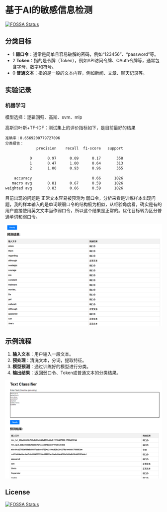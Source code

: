 # 基于AI的敏感信息检测
[![FOSSA Status](https://app.fossa.com/api/projects/git%2Bgithub.com%2Flao1a0%2FSensitive-leakage-detection.svg?type=shield)](https://app.fossa.com/projects/git%2Bgithub.com%2Flao1a0%2FSensitive-leakage-detection?ref=badge_shield)


## **分类目标**

- 1 **弱口令**：通常是简单且容易破解的密码，例如“123456”、“password”等。
- 2 **Token**：指的是令牌（Token），例如API访问令牌、OAuth令牌等，通常包含字母、数字和符号。
- 0 **普通文本**：指的是一般的文本内容，例如新闻、文章、聊天记录等。

##  **实验记录**

### 机器学习

模型选择：逻辑回归、高斯、svm、mlp

高斯贝叶斯+TF-IDF：测试集上的评价指标如下，是目前最好的结果

```
准确率：0.6569200779727096
分类报告：
              precision    recall  f1-score   support

           0       0.97      0.09      0.17       358
           1       0.47      1.00      0.64       313
           2       1.00      0.93      0.96       355

    accuracy                           0.66      1026
   macro avg       0.81      0.67      0.59      1026
weighted avg       0.83      0.66      0.59      1026
```

目前出现的问题是 正常文本容易被预测为 弱口令，分析来看是训练样本出现问题，我的样本输入的是单词跟弱口令的结构极为相似，从经验角度看，确实是有的用户直接使用英文文本当作弱口令，所以这个结果是正常的。优化目标转为区分普通单词和弱口令。

<img src="./assets/image-20250214171929090.png" alt="image-20250214171929090" style="zoom: 80%;" />

## 示例流程

1. **输入文本**：用户输入一段文本。
2. **预处理**：清洗文本，分词，提取特征。
3. **模型预测**：通过训练好的模型进行分类。
4. **输出结果**：返回弱口令、Token或普通文本的分类结果。

<img src="./assets/image-20250214172300198.png" alt="image-20250214172300198" style="zoom:80%;" />


## License
[![FOSSA Status](https://app.fossa.com/api/projects/git%2Bgithub.com%2Flao1a0%2FSensitive-leakage-detection.svg?type=large)](https://app.fossa.com/projects/git%2Bgithub.com%2Flao1a0%2FSensitive-leakage-detection?ref=badge_large)